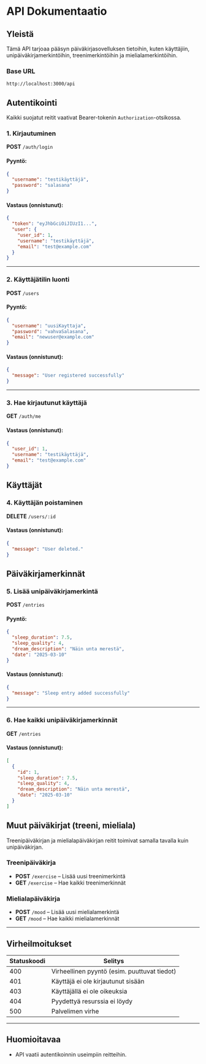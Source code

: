 # API Dokumentaatio

## Yleistä
Tämä API tarjoaa pääsyn päiväkirjasovelluksen tietoihin, kuten käyttäjiin, unipäiväkirjamerkintöihin, treenimerkintöihin ja mielialamerkintöihin.

### Base URL
```
http://localhost:3000/api
```

## Autentikointi
Kaikki suojatut reitit vaativat Bearer-tokenin `Authorization`-otsikossa.

### 1. Kirjautuminen
**POST** `/auth/login`

#### Pyyntö:
```json
{
  "username": "testikäyttäjä",
  "password": "salasana"
}
```

#### Vastaus (onnistunut):
```json
{
  "token": "eyJhbGciOiJIUzI1...",
  "user": {
    "user_id": 1,
    "username": "testikäyttäjä",
    "email": "test@example.com"
  }
}
```

---
### 2. Käyttäjätilin luonti
**POST** `/users`

#### Pyyntö:
```json
{
  "username": "uusiKayttaja",
  "password": "vahvaSalasana",
  "email": "newuser@example.com"
}
```

#### Vastaus (onnistunut):
```json
{
  "message": "User registered successfully"
}
```

---
### 3. Hae kirjautunut käyttäjä
**GET** `/auth/me`

#### Vastaus (onnistunut):
```json
{
  "user_id": 1,
  "username": "testikäyttäjä",
  "email": "test@example.com"
}
```

## Käyttäjät
### 4. Käyttäjän poistaminen
**DELETE** `/users/:id`

#### Vastaus (onnistunut):
```json
{
  "message": "User deleted."
}
```

## Päiväkirjamerkinnät
### 5. Lisää unipäiväkirjamerkintä
**POST** `/entries`

#### Pyyntö:
```json
{
  "sleep_duration": 7.5,
  "sleep_quality": 4,
  "dream_description": "Näin unta merestä",
  "date": "2025-03-10"
}
```

#### Vastaus (onnistunut):
```json
{
  "message": "Sleep entry added successfully"
}
```

---
### 6. Hae kaikki unipäiväkirjamerkinnät
**GET** `/entries`

#### Vastaus (onnistunut):
```json
[
  {
    "id": 1,
    "sleep_duration": 7.5,
    "sleep_quality": 4,
    "dream_description": "Näin unta merestä",
    "date": "2025-03-10"
  }
]
```

## Muut päiväkirjat (treeni, mieliala)
Treenipäiväkirjan ja mielialapäiväkirjan reitit toimivat samalla tavalla kuin unipäiväkirjan.

### Treenipäiväkirja
- **POST** `/exercise` – Lisää uusi treenimerkintä
- **GET** `/exercise` – Hae kaikki treenimerkinnät

### Mielialapäiväkirja
- **POST** `/mood` – Lisää uusi mielialamerkintä
- **GET** `/mood` – Hae kaikki mielialamerkinnät

---
## Virheilmoitukset
| Statuskoodi | Selitys |
|------------|---------|
| 400 | Virheellinen pyyntö (esim. puuttuvat tiedot) |
| 401 | Käyttäjä ei ole kirjautunut sisään |
| 403 | Käyttäjällä ei ole oikeuksia |
| 404 | Pyydettyä resurssia ei löydy |
| 500 | Palvelimen virhe |

---
## Huomioitavaa
- API vaatii autentikoinnin useimpiin reitteihin.



